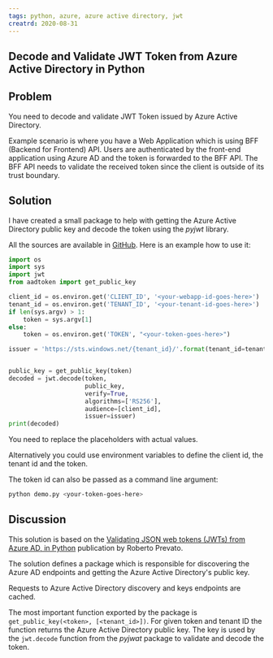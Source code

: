 ```yaml
---
tags: python, azure, azure active directory, jwt
creatrd: 2020-08-31
---
```


## Decode and Validate JWT Token from Azure Active Directory in Python

## Problem

You need to decode and validate JWT Token issued by Azure Active Directory.

Example scenario is where you have a Web Application which is using BFF (Backend for Frontend) API. Users are authenticated by the front-end application using Azure AD and the token is forwarded to the BFF API. The BFF API needs to validate the received token since the client is outside of its trust boundary.

## Solution

I have created a small package to help with getting the Azure Active Directory public key and decode the token using the *pyjwt* library.

All the sources are available in [GitHub](https://github.com/ivangeorgiev/gems/tree/master/src/python-azure-ad-token-validate). Here is an example how to use it:

```python
import os
import sys
import jwt
from aadtoken import get_public_key

client_id = os.environ.get('CLIENT_ID', '<your-webapp-id-goes-here>')
tenant_id = os.environ.get('TENANT_ID', '<your-tenant-id-goes-here>')
if len(sys.argv) > 1:
    token = sys.argv[1]
else:
    token = os.environ.get('TOKEN', "<your-token-goes-here>")

issuer = 'https://sts.windows.net/{tenant_id}/'.format(tenant_id=tenant_id)


public_key = get_public_key(token)
decoded = jwt.decode(token,
                     public_key,
                     verify=True,
                     algorithms=['RS256'],
                     audience=[client_id],
                     issuer=issuer)
print(decoded)

```

You need to replace the placeholders with actual values.

Alternatively you could use environment variables to define the client id, the tenant id and the token.

The token id can also be passed as a command line argument:

```bash
python demo.py <your-token-goes-here>
```



## Discussion

This solution is based on the [Validating JSON web tokens (JWTs) from Azure AD, in Python](https://robertoprevato.github.io/Validating-JWT-Bearer-tokens-from-Azure-AD-in-Python/) publication by Roberto Prevato.

The solution defines a package which is responsible for discovering the Azure AD endpoints and getting the Azure Active Directory's public key.

Requests to Azure Active Directory discovery and keys endpoints are cached.

The most important function exported by the package is `get_public_key(<token>, [<tenant_id>])`.  For given token and tenant ID the function returns the Azure Active Directory public key. The key is used by the `jwt.decode` function from the *pyjwat* package to validate and decode the token.


